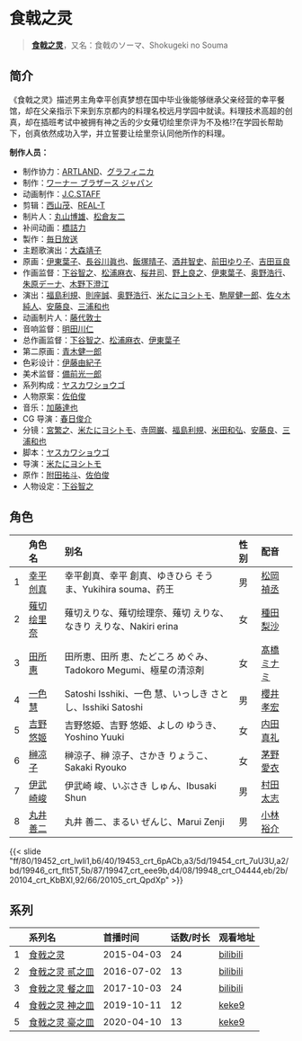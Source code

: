 # 食戟之灵


> <u>**[食戟之灵](https://bgm.tv/subject/116461)**</u>，又名：食戟のソーマ、Shokugeki no Souma

## 简介

《食戟之灵》描述男主角幸平创真梦想在国中毕业後能够继承父亲经营的幸平餐馆，却在父亲指示下来到东京都内的料理名校远月学园中就读。料理技术高超的创真，却在插班考试中被拥有神之舌的少女薙切绘里奈评为不及格!?在学园长帮助下，创真依然成功入学，并立誓要让绘里奈认同他所作的料理。

**制作人员：**
- 制作协力：[ARTLAND](https://bgm.tv/person/7118)、[グラフィニカ](https://bgm.tv/person/12436)
- 制作：[ワーナー ブラザース ジャパン](https://bgm.tv/person/16129)
- 动画制作：[J.C.STAFF](https://bgm.tv/person/390)
- 剪辑：[西山茂](https://bgm.tv/person/6004)、[REAL-T](https://bgm.tv/person/46772)
- 制片人：[丸山博雄](https://bgm.tv/person/5783)、[松倉友二](https://bgm.tv/person/2654)
- 补间动画：[橋詰力](https://bgm.tv/person/34496)
- 製作：[毎日放送](https://bgm.tv/person/2847)
- 主题歌演出：[大森靖子](https://bgm.tv/person/18808)
- 原画：[伊東葉子](https://bgm.tv/person/14115)、[長谷川眞也](https://bgm.tv/person/727)、[飯塚晴子](https://bgm.tv/person/3313)、[酒井智史](https://bgm.tv/person/21200)、[前田ゆり子](https://bgm.tv/person/33690)、[吉田亘良](https://bgm.tv/person/12230)
- 作画监督：[下谷智之](https://bgm.tv/person/3485)、[松浦麻衣](https://bgm.tv/person/6162)、[桜井司](https://bgm.tv/person/3759)、[野上良之](https://bgm.tv/person/32994)、[伊東葉子](https://bgm.tv/person/14115)、[奥野浩行](https://bgm.tv/person/11324)、[朱原デーナ](https://bgm.tv/person/35980)、[木野下澄江](https://bgm.tv/person/12878)
- 演出：[福島利規](https://bgm.tv/person/2512)、[則座誠](https://bgm.tv/person/3121)、[奥野浩行](https://bgm.tv/person/11324)、[米たにヨシトモ](https://bgm.tv/person/1270)、[駒屋健一郎](https://bgm.tv/person/16096)、[佐々木純人](https://bgm.tv/person/16011)、[安藤良](https://bgm.tv/person/19172)、[三浦和也](https://bgm.tv/person/12689)
- 动画制片人：[藤代敦士](https://bgm.tv/person/32302)
- 音响监督：[明田川仁](https://bgm.tv/person/477)
- 总作画监督：[下谷智之](https://bgm.tv/person/3485)、[松浦麻衣](https://bgm.tv/person/6162)、[伊東葉子](https://bgm.tv/person/14115)
- 第二原画：[青木健一郎](https://bgm.tv/person/34259)
- 色彩设计：[伊藤由紀子](https://bgm.tv/person/1076)
- 美术监督：[備前光一郎](https://bgm.tv/person/19167)
- 系列构成：[ヤスカワショウゴ](https://bgm.tv/person/10229)
- 人物原案：[佐伯俊](https://bgm.tv/person/7977)
- 音乐：[加藤達也](https://bgm.tv/person/7663)
- CG 导演：[春日俊介](https://bgm.tv/person/35981)
- 分镜：[宮繁之](https://bgm.tv/person/1438)、[米たにヨシトモ](https://bgm.tv/person/1270)、[寺岡巌](https://bgm.tv/person/11592)、[福島利規](https://bgm.tv/person/2512)、[米田和弘](https://bgm.tv/person/15246)、[安藤良](https://bgm.tv/person/19172)、[三浦和也](https://bgm.tv/person/12689)
- 脚本：[ヤスカワショウゴ](https://bgm.tv/person/10229)
- 导演：[米たにヨシトモ](https://bgm.tv/person/1270)
- 原作：[附田祐斗](https://bgm.tv/person/9284)、[佐伯俊](https://bgm.tv/person/7977)
- 人物设定：[下谷智之](https://bgm.tv/person/3485)

## 角色

|     |   角色名   |   别名  | 性别 |  配音  |
|:--- |:------  |:----      |:---  |:--   |
| 1 | [幸平创真](https://bgm.tv/character/19452) | 幸平創真、幸平 創真、ゆきひら そうま、Yukihira souma、药王 | 男 | [松岡禎丞](https://bgm.tv/person/5764) |
| 2 | [薙切绘里奈](https://bgm.tv/character/19453) | 薙切えりな、薙切绘理奈、薙切 えりな、なきり えりな、Nakiri erina | 女 | [種田梨沙](https://bgm.tv/person/8138) |
| 3 | [田所惠](https://bgm.tv/character/19454) | 田所恵、田所 恵、たどころ めぐみ、Tadokoro Megumi、極星の清涼剤 | 女 | [髙橋ミナミ](https://bgm.tv/person/10757) |
| 4 | [一色慧](https://bgm.tv/character/19946) | Satoshi Isshiki、一色 慧、いっしき さとし、Isshiki Satoshi | 男 | [櫻井孝宏](https://bgm.tv/person/4015) |
| 5 | [吉野悠姬](https://bgm.tv/character/19947) | 吉野悠姫、吉野 悠姫、よしの ゆうき、Yoshino Yuuki | 女 | [内田真礼](https://bgm.tv/person/6724) |
| 6 | [榊凉子](https://bgm.tv/character/19948) | 榊涼子、榊 涼子、さかき りょうこ、Sakaki Ryouko | 女 | [茅野愛衣](https://bgm.tv/person/5847) |
| 7 | [伊武崎峻](https://bgm.tv/character/20104) | 伊武崎 峻、いぶさき しゅん、Ibusaki Shun | 男 | [村田太志](https://bgm.tv/person/13320) |
| 8 | [丸井善二](https://bgm.tv/character/20105) | 丸井 善二、まるい ぜんじ、Marui Zenji | 男 | [小林裕介](https://bgm.tv/person/13825) |

{{< slide "ff/80/19452_crt_lwli1,b6/40/19453_crt_6pACb,a3/5d/19454_crt_7uU3U,a2/bd/19946_crt_flt5T,5b/87/19947_crt_eee9b,d4/08/19948_crt_O4444,eb/2b/20104_crt_KbBXI,92/66/20105_crt_QpdXp" >}}

## 系列

|     | 系列名      | 首播时间       | 话数/时长 | 观看地址                                                       |
| :-- | :------- | :--------- | :---- | :--------------------------------------------------------- |
| 1   |[食戟之灵](https://bgm.tv/subject/116461)| 2015-04-03 | 24    | [bilibili](https://www.bilibili.com/bangumi/play/ep28931)  |
| 2   |[食戟之灵 贰之皿](https://bgm.tv/subject/160124)| 2016-07-02 | 13    | [bilibili](https://www.bilibili.com/bangumi/play/ep90818)  |
| 3   |[食戟之灵 餐之皿](https://bgm.tv/subject/217632)| 2017-10-03 | 24    | [bilibili](https://www.bilibili.com/bangumi/play/ep342461) |
| 4   |[食戟之灵 神之皿](https://bgm.tv/subject/284546)| 2019-10-11 | 12    | [keke9](https://www.keke9.app/play/22883-4-176652.html)    |
| 5   |[食戟之灵 豪之皿](https://bgm.tv/subject/296820)| 2020-04-10 | 13    | [keke9](https://www.keke9.app/play/22882-4-176639.html)    |



